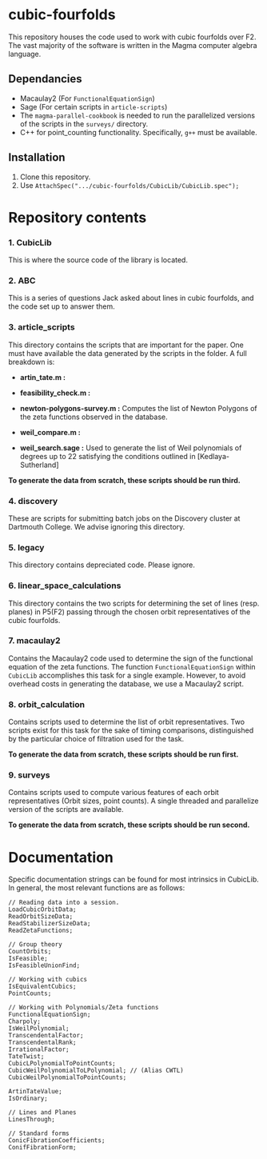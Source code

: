 # cubic-fourfolds

This repository houses the code used to work with cubic fourfolds over F2. The vast majority
of the software is written in the Magma computer algebra language.

## Dependancies

- Macaulay2 (For `FunctionalEquationSign`)
- Sage (For certain scripts in `article-scripts`)
- The `magma-parallel-cookbook` is needed to run the parallelized versions of the scripts in
the `surveys/` directory.
- C++ for point_counting functionality. Specifically, `g++` must be available.

## Installation

1. Clone this repository.
2. Use `AttachSpec(".../cubic-fourfolds/CubicLib/CubicLib.spec");`

# Repository contents

### 1. CubicLib

This is where the source code of the library is located.


### 2. ABC

This is a series of questions Jack asked about lines in cubic fourfolds, and the code
set up to answer them.

### 3. article_scripts

This directory contains the scripts that are important for the paper. One must have available
the data generated by the scripts in the <Some place> folder. A full breakdown is:

- **artin_tate.m :**


- **feasibility_check.m :**


- **newton-polygons-survey.m :** Computes the list of Newton Polygons of the zeta functions
observed in the database.


- **weil_compare.m :**

- **weil_search.sage :** Used to generate the list of Weil polynomials of degrees up to 22
satisfying the conditions outlined in [Kedlaya-Sutherland]

**To generate the data from scratch, these scripts should be run third.**

### 4. discovery

These are scripts for submitting batch jobs on the Discovery cluster at Dartmouth College.
We advise ignoring this directory.

### 5. legacy

This directory contains depreciated code. Please ignore.

### 6. linear_space_calculations

This directory contains the two scripts for determining the set of lines (resp. planes)
in P5(F2) passing through the chosen orbit representatives of the cubic fourfolds.

### 7. macaulay2

Contains the Macaulay2 code used to determine the sign of the functional equation of the
zeta functions. The function `FunctionalEquationSign` within `CubicLib` accomplishes this
task for a single example. However, to avoid overhead costs in generating the database,
we use a Macaulay2 script.

### 8. orbit_calculation

Contains scripts used to determine the list of orbit representatives. Two scripts exist for
this task for the sake of timing comparisons, distinguished by the particular choice of 
filtration used for the task.

**To generate the data from scratch, these scripts should be run first.**

### 9. surveys

Contains scripts used to compute various features of each orbit representatives
(Orbit sizes, point counts). A single threaded and parallelize version of the scripts are
available. 

**To generate the data from scratch, these scripts should be run second.**

# Documentation

Specific documentation strings can be found for most intrinsics in CubicLib. In general, the
most relevant functions are as follows:

```
// Reading data into a session.
LoadCubicOrbitData;
ReadOrbitSizeData;
ReadStabilizerSizeData;
ReadZetaFunctions;

// Group theory
CountOrbits;
IsFeasible;
IsFeasibleUnionFind;

// Working with cubics
IsEquivalentCubics;
PointCounts;

// Working with Polynomials/Zeta functions
FunctionalEquationSign;
Charpoly;
IsWeilPolynomial;
TranscendentalFactor;
TranscendentalRank;
IrrationalFactor;
TateTwist;
CubicLPolynomialToPointCounts;
CubicWeilPolynomialToLPolynomial; // (Alias CWTL)
CubicWeilPolynomialToPointCounts;

ArtinTateValue;
IsOrdinary;

// Lines and Planes
LinesThrough;

// Standard forms
ConicFibrationCoefficients;
ConifFibrationForm;
```
